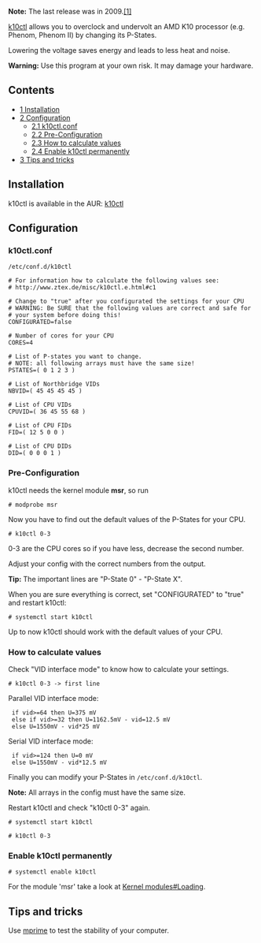 **Note:** The last release was in 2009.[[1]](https://sourceforge.net/projects/k10ctl/files/)

[k10ctl](https://sourceforge.net/projects/k10ctl/) allows you to overclock and undervolt an AMD K10 processor (e.g. Phenom, Phenom II) by changing its P-States.

Lowering the voltage saves energy and leads to less heat and noise.

**Warning:** Use this program at your own risk. It may damage your hardware.

## Contents

*   [1 Installation](#Installation)
*   [2 Configuration](#Configuration)
    *   [2.1 k10ctl.conf](#k10ctl.conf)
    *   [2.2 Pre-Configuration](#Pre-Configuration)
    *   [2.3 How to calculate values](#How_to_calculate_values)
    *   [2.4 Enable k10ctl permanently](#Enable_k10ctl_permanently)
*   [3 Tips and tricks](#Tips_and_tricks)

## Installation

k10ctl is available in the AUR: [k10ctl](https://aur.archlinux.org/packages/k10ctl/)

## Configuration

### k10ctl.conf

 `/etc/conf.d/k10ctl` 
```
# For information how to calculate the following values see:
# http://www.ztex.de/misc/k10ctl.e.html#c1

# Change to "true" after you configurated the settings for your CPU
# WARNING: Be SURE that the following values are correct and safe for
# your system before doing this!
CONFIGURATED=false

# Number of cores for your CPU
CORES=4

# List of P-states you want to change.
# NOTE: all following arrays must have the same size!
PSTATES=( 0 1 2 3 )

# List of Northbridge VIDs
NBVID=( 45 45 45 45 )

# List of CPU VIDs
CPUVID=( 36 45 55 68 )

# List of CPU FIDs
FID=( 12 5 0 0 )

# List of CPU DIDs
DID=( 0 0 0 1 )

```

### Pre-Configuration

k10ctl needs the kernel module **msr**, so run

```
# modprobe msr

```

Now you have to find out the default values of the P-States for your CPU.

```
# k10ctl 0-3

```

0-3 are the CPU cores so if you have less, decrease the second number.

Adjust your config with the correct numbers from the output.

**Tip:** The important lines are "P-State 0" - "P-State X".

When you are sure everything is correct, set "CONFIGURATED" to "true" and restart k10ctl:

```
# systemctl start k10ctl

```

Up to now k10ctl should work with the default values of your CPU.

### How to calculate values

Check "VID interface mode" to know how to calculate your settings.

```
# k10ctl 0-3 -> first line

```

Parallel VID interface mode:

```
 if vid>=64 then U=375 mV
 else if vid>=32 then U=1162.5mV - vid=12.5 mV
 else U=1550mV - vid*25 mV

```

Serial VID interface mode:

```
 if vid>=124 then U=0 mV
 else U=1550mV - vid*12.5 mV

```

Finally you can modify your P-States in `/etc/conf.d/k10ctl`.

**Note:** All arrays in the config must have the same size.

Restart k10ctl and check "k10ctl 0-3" again.

```
# systemctl start k10ctl

```

```
# k10ctl 0-3

```

### Enable k10ctl permanently

```
# systemctl enable k10ctl

```

For the module 'msr' take a look at [Kernel modules#Loading](/index.php/Kernel_modules#Loading "Kernel modules").

## Tips and tricks

Use [mprime](https://aur.archlinux.org/packages/mprime/) to test the stability of your computer.